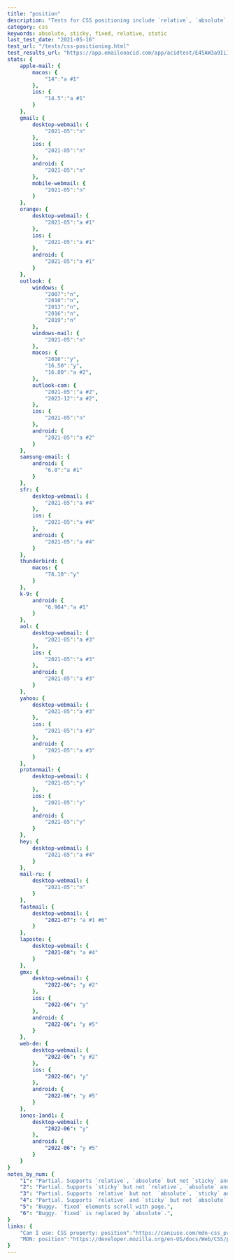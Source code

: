 ```yaml
---
title: "position"
description: "Tests for CSS positioning include `relative`, `absolute`, `fixed` and `sticky`."
category: css
keywords: absolute, sticky, fixed, relative, static
last_test_date: "2021-05-16"
test_url: "/tests/css-positioning.html"
test_results_url: "https://app.emailonacid.com/app/acidtest/E45AW3a9IiIhUSBpv3dc1qPfMiMN8mLepy5BsvqtpXhhy/list"
stats: {
    apple-mail: {
        macos: {
            "14":"a #1"
        },
        ios: {
            "14.5":"a #1"
        }
    },
    gmail: {
        desktop-webmail: {
            "2021-05":"n"
        },
        ios: {
            "2021-05":"n"
        },
        android: {
            "2021-05":"n"
        },
        mobile-webmail: {
            "2021-05":"n"
        }
    },
    orange: {
        desktop-webmail: {
            "2021-05":"a #1"
        },
        ios: {
            "2021-05":"a #1"
        },
        android: {
            "2021-05":"a #1"
        }
    },
    outlook: {
        windows: {
            "2007":"n",
            "2010":"n",
            "2013":"n",
            "2016":"n",
            "2019":"n"
        },
        windows-mail: {
            "2021-05":"n"
        },
        macos: {
            "2016":"y",
            "16.50":"y",
            "16.80":"a #2",
        },
        outlook-com: {
            "2021-05":"a #2",
            "2023-12":"a #2",
        },
        ios: {
            "2021-05":"n"
        },
        android: {
            "2021-05":"a #2"
        }
    },
    samsung-email: {
        android: {
            "6.0":"a #1"
        }
    },
    sfr: {
        desktop-webmail: {
            "2021-05":"a #4"
        },
        ios: {
            "2021-05":"a #4"
        },
        android: {
            "2021-05":"a #4"
        }
    },
    thunderbird: {
        macos: {
            "78.10":"y"
        }
    },
    k-9: {
		android: {
			"6.904":"a #1"
		}
  	},
    aol: {
        desktop-webmail: {
            "2021-05":"a #3"
        },
        ios: {
            "2021-05":"a #3"
        },
        android: {
            "2021-05":"a #3"
        }
    },
    yahoo: {
        desktop-webmail: {
            "2021-05":"a #3"
        },
        ios: {
            "2021-05":"a #3"
        },
        android: {
            "2021-05":"a #3"
        }
    },
    protonmail: {
        desktop-webmail: {
            "2021-05":"y"
        },
        ios: {
            "2021-05":"y"
        },
        android: {
            "2021-05":"y"
        }
    },
    hey: {
        desktop-webmail: {
            "2021-05":"a #4"
        }
    },
    mail-ru: {
        desktop-webmail: {
            "2021-05":"n"
        }
    },
    fastmail: {
        desktop-webmail: {
            "2021-07": "a #1 #6"
        }
    },
    laposte: {
        desktop-webmail: {
            "2021-08": "a #4"
        }
    },
    gmx: {
        desktop-webmail: {
            "2022-06": "y #2"
        },
        ios: {
            "2022-06": "y"
        },
        android: {
            "2022-06": "y #5"
        }
    },
    web-de: {
        desktop-webmail: {
            "2022-06": "y #2"
        },
        ios: {
            "2022-06": "y"
        },
        android: {
            "2022-06": "y #5"
        }
    },
    ionos-1and1: {
        desktop-webmail: {
            "2022-06": "y"
        },
        android: {
            "2022-06": "y #5"
        }
    }
}
notes_by_num: {
    "1": "Partial. Supports `relative`, `absolute` but not `sticky` and `fixed`.",
    "2": "Partial. Supports `sticky` but not `relative`, `absolute` and `fixed`.",
    "3": "Partial. Supports `relative` but not  `absolute`, `sticky` and `fixed`.",
    "4": "Partial. Supports `relative` and `sticky` but not `absolute` and `fixed`.",
    "5": "Buggy. `fixed` elements scroll with page.",
    "6": "Buggy. `fixed` is replaced by `absolute`.",
}
links: {
    "Can I use: CSS property: position":"https://caniuse.com/mdn-css_properties_position",
    "MDN: position":"https://developer.mozilla.org/en-US/docs/Web/CSS/position"
}
---
```

